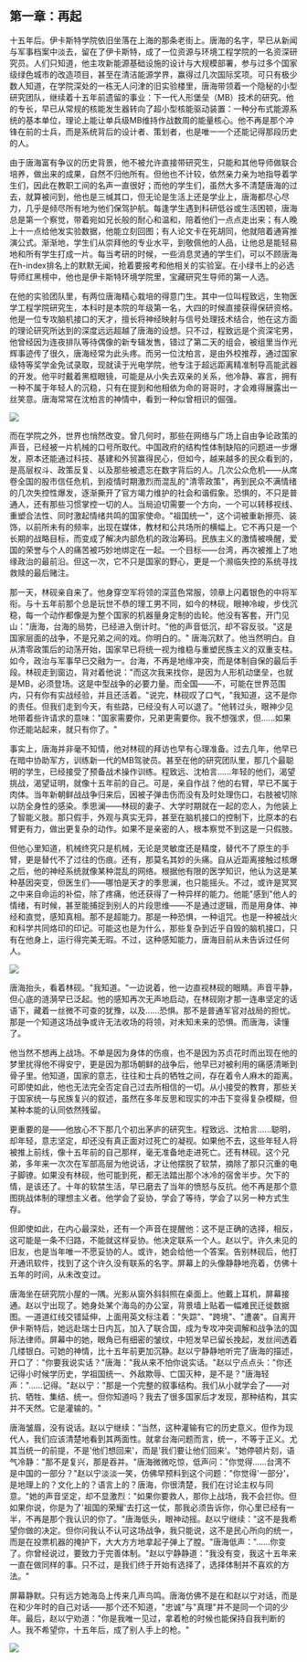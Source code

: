 ## 第一章：再起
十五年后。伊卡斯特学院依旧坐落在上海的那条老街上。唐海的名字，早已从新闻与军事档案中淡去，留在了伊卡斯特，成了一位资源与环境工程学院的一名资深研究员。人们只知道，他主攻新能源基础设施的设计与大规模部署，参与过多个国家级绿色城市的改造项目，甚至在清洁能源学界，赢得过几次国际奖项。可只有极少数人知道，在学院深处的一栋无人问津的旧实验楼里，唐海带领着一个隐秘的小型研究团队，继续着十五年前遗留的事业：下一代人形堡垒（MB）技术的研究。他的专长，早已从常规的核能发生器转向了超小型核能驱动装置：一种分布式能源系统的基本单位，理论上能让单兵级MB维持作战数周的能量核心。他不再是那个冲锋在前的士兵，而是系统背后的设计者、策划者，也是唯一一个还能记得那段历史的人。

由于唐海富有争议的历史背景，他不被允许直接带研究生，只能和其他导师做联合培养，做出来的成果，自然不归他所有。但他也不计较，依然亲力亲为地指导着学生们，因此在教职工间的名声一直很好；而他的学生们，虽然大多不清楚唐海的过去，就算被问到，他也是三缄其口，但无论是生活上还是学业上，唐海都尽心尽力，几乎是倾尽所有地为他们保驾护航。每逢学生遇到科研低谷或生活困顿，唐海总是第一个察觉，带着宛如兄长般的耐心和温和，陪着他们一点点走出来；有人晚上十一点给他发实验数据，他能立刻回图；有人论文卡在死胡同，他就陪着通宵推演公式。渐渐地，学生们从崇拜他的专业水平，到敬佩他的人品，让他总是能轻易地和所有学生打成一片。每当考研的时候，一些消息灵通的学生们，可以不顾唐海在h-index排名上的默默无闻，抢着要报考和他相关的实验室。在小绿书上的必选导师红黑榜中，他也是伊卡斯特环境学院里，宝藏研究生导师的第一人选。

在他的实验团队里，有两位唐海精心栽培的得意门生。其中一位叫程致远，生物医学工程学院研究生，本科时是本院的年级第一名，大四的时候直接获得保研资格。他是一位专攻脑机接口的天才，擅长将神经映射与信号处理技术结合，他在这方面的理论研究所达到的深度远远超越了唐海的设想。只不过，程致远是个资深宅男，他曾经因为连夜排队等待偶像的新专辑发售，错过了第二天的组会，被组里当作光辉事迹传了很久，唐海经常为此头疼。而另一位沈柏言，是由外校推荐，通过国家级特等奖学金免试录取，现就读于光电学院，他专注于超远距离精准制导高能武器的开发。他平时戴着黑框眼镜，可能是从小失去双亲的关系，他冷静、寡言，拥有一种不属于年轻人的沉稳，只有在提到和他相依为命的哥哥时，才会难得展露出一丝笑意。唐海常常在沈柏言的神情中，看到一种似曾相识的倔强。

<img src="./illustrations/1.png" />

而在学院之外，世界也悄然改变。曾几何时，那些在网络与广场上自由争论政策的声音，已经被一片机械的口号所取代。中国政府的结构性体制缺陷的问题进一步爆发，原本还能通过科技、基建和外贸赢得民心，但如今，越来越多的民众看到的，是高层权斗、政策反复、以及那些被遗忘在数字背后的人。几次公众危机——从席卷全国的股市信任危机，到疫情时期激烈而混乱的"清零政策"，再到民众不满情绪的几次失控性爆发，逐渐撕开了官方竭力维护的社会和谐假象。恐惧的，不只是普通人，还有那些习惯掌控一切的人。当局迫切需要一个方向，一个可以转移视线、重塑合法性、同时激起情绪共鸣的国家使命。"祖国统一"，这个词被重新擦亮、装饰，以前所未有的频率，出现在媒体，教材和公共场所的横幅上。它不再只是一个长期的战略目标，而变成了解决内部危机的政治筹码。民族主义的激情被唤醒，爱国的荣誉与个人的痛苦被巧妙地绑定在一起。一个目标——台湾，再次被推上了地缘政治的最前沿。但这一次，它不只是国家的野心，更是一个濒临失控的系统寻找救赎的最后赌注。

那一天，林砚亲自来了。他身穿空军将领的深蓝色常服，领章上闪着银色的中将军衔。与十五年前那个总是玩世不恭的理工男不同，如今的林砚，眼神冷峻，步伐沉稳，每一个动作都像是为整个国家的机器量身定制的齿轮。他没有客套，开门见山："唐海，台海的局势，已经进入倒计时。"他的声音低沉，却不容反驳。"这是国家层面的战争，不是兄弟之间的戏。你明白的。"
唐海沉默了。他当然明白。自从清零政策后的动荡开始，国家早已将统一视为维稳与重塑民族主义的双重支柱。如今，政治与军事早已交融为一。台海，不再是地缘冲突，而是体制自保的最后手段。林砚走到窗边，背对着他说："而这次我来找你，是因为人形机动堡垒，也就是MB，必须登场。这是中型战争的必要力量。而全国——不，可能在世界范围内，只有你有实战经验，并且还活着。"说完，林砚叹了口气，"我知道，这不是你的责任。但我们走到今天，有些路，已经没有人可以退了。"他转过头，眼神少见地带着些许请求的意味："国家需要你，兄弟更需要你。我不想强求，但......如果你还能站起来，就只有你了。"

事实上，唐海并非毫不知情，他对林砚的拜访也早有心理准备。过去几年，他早已在暗中协助军方，训练新一代的MB驾驶员。甚至在他的研究团队里，那几个最聪明的学生，已经接受了预备战术操作训练。程致远、沈柏言......年轻的他们，渴望挑战，渴望证明，就像十五年前的自己。可是，亲自作战？他的右臂，早已不属于肉体。当年新朝鲜战战争归来后，因被子弹击伤而没有及时处理伤口，右肢被切除以防全身性的感染。季思澜——林砚的妻子、大学时期就在一起的恋人，为他装上了智能义肢。那只假手，外观与真实无异，甚至在脑机接口的控制下，比原本的右臂更有力，做出更复杂的动作。如果不是亲密的人，根本察觉不到这是一只假肢。

但他心里知道，机械终究只是机械，无论是灵敏度还是精度，替代不了原生的手臂，更是替代不了过往的伤痕。还有，那莫名其妙的头痛。自从近距离接触过核爆之后，他的神经系统就像某种混乱的网络。根据他有限的医学知识，他认为这是某种基因突变，但医生们——哪怕是天才的季思澜，也只能摇头。不过，或许是冥冥之中来自命运的补偿，除了疼痛，他还获得了一种异样的能力。他能"感到"他人的情绪，有时候，甚至能捕捉到别人的片段思维——不是通过逻辑，而是用身体、神经和直觉，感知真相。那不是超能力。那是一种恐惧，一种诅咒。也是一种被战火和科学共同烙印的印记。可能这也是为什么，那些复杂到近乎自毁的脑机接口，只有在他身上，运行得完美无瑕。不过，这种感知能力，唐海目前从未告诉过任何人。

<img src="./illustrations/2.png" />

唐海抬头，看着林砚。"我知道。"一边说着，他一边直视林砚的眼睛。声音平静，但心底的涟漪早已泛起。他的感知再次无声地启动，在林砚刚才那一连串坚定的话语下，藏着一丝微不可查的犹豫，以及......恐惧。那不是普通军官对战局的担忧。那是一个知道这场战争或许无法收场的将领，对未知未来的恐惧。而唐海，读懂了。

他当然不想再上战场。不单是因为身体的伤痕，也不是因为苏贞花时而出现在他的梦里扰得他不得安宁，更是因为那场朝鲜的战争后，他早已对被利用的痛感清晰到骨子里。他知道，国家的意志，往往和士兵的牺牲之间，存在着令人麻木的距离。可即使如此，他也无法完全否定自己过去所相信的一切。从小接受的教育，那些关于国家统一与民族复兴的叙述，虽然在多年反思和现实的冲击下变得复杂模糊，但某种本能的认同依然残留。

更重要的是——他放心不下那几个初出茅庐的研究生。程致远、沈柏言......聪明，却年轻，意志坚定，却还没有真正面对过死亡的凝视。如果他不去，这些年轻人将被推上前线，像十五年前的自己那样，毫无准备地走进死亡。还有林砚。这个兄弟，多年来一次次在军部高层为他说话，才让他摆脱了软禁，摘除了那只沉重的电子脚镣。如果没有林砚，他可能到死，都无法踏出那个冰冷的宿舍半步。欠下的情，是该还了。十年的软禁生活，早已磨去了当年的愤怒与反抗。他不再是那个意图挑战体制的理想主义者。他学会了妥协，学会了等待，学会了以另一种方式生存。

但即使如此，在内心最深处，还有一个声音在提醒他：这不是正确的选择，相反，这可能是一条不归路，不能就这样妥协。他决定联系一个人。赵以宁。许久未见的旧友，也是当年唯一不愿妥协的人。或许，她会给他一个答案。告别林砚后，他打开通讯软件，找到了这个许久没有联系的名字。屏幕上的头像静静地亮着，仿佛十五年的时间，从未改变过。

唐海坐在研究院小屋的一隅。光影从窗外斜斜照在桌面上。他戴上耳机，屏幕接通。赵以宁出现了。她身处某个海岛的办公室，背景墙上贴着一幅难民迁徙数据图。一道道红线交错延伸，上面用英文标注着："失踪"、"跨境"、"遭袭"。自离开伊卡斯特后，她远赴瑞士日内瓦，加入了联合国，成为专攻冲突调解和战争法的国际法律师。屏幕中的她，眼角已有细密的皱纹，中短发早已留长挽起，发丝间透着几缕银白。可她的神情，比十五年前更加沉静。赵以宁静静地听完了唐海的描述，开口了："你要我说实话？"唐海："我从来不怕你说实话。"赵以宁点点头："你还记得小时候学历史，学祖国统一、外敌欺辱、亡国灭种，是不是？"唐海轻声："......记得。"赵以宁："那是一个完整的叙事结构。我们从小就学会了——对抗、牺牲、集结、统一。但你知道吗？我去了很多国家后才发现，那种结构，其实并不天然。它是灌输的。"

唐海皱眉，没有说话。赵以宁继续："当然，这种灌输有它的历史意义。但作为现代人，我们应该清楚地看到其两面性。就拿台海问题而言，统一，不等于正义。尤其当统一的前提，不是'他们想回来'，而是'我们要让他们回来'。"她停顿片刻，语气冷静："那不是复兴，那是吞并。"唐海微微吃惊，低声问："你觉得......台湾不是中国的一部分？"赵以宁淡淡一笑，仿佛早预料到这个问题："你觉得'一部分'，是地理上的？文化上的？语言上的？唐海，你很清楚，我们在讨论主权与同意。"她的声音坚定，却不显激烈："如果你要救人，那你上战场，我不会拦你。但如果你说，你是为了'祖国的荣耀'去打这一仗，那我必须告诉你，你心里已经有一半，不再是那个我认识的你了。"唐海低头，眼神动摇。赵以宁继续："这不是我希望你做的决定。但你问我认不认可这场战争，我只能说，这不是民心所向的统一，而是在投票机器的掩护下，大大方方地拿起子弹上了膛。"唐海低声："......你变了。你曾经说过，要致力于完善体制。"赵以宁静静道："我没有变，我这十五年来一直在做同样的事。只不过，是我们终于开始有选择了，选择体制并不喜欢的方法。"

屏幕静默。只有远方她海岛上传来几声鸟鸣。唐海仿佛不是在和赵以宁对话，而是在和少年时的自己对话——那个还不知道，"忠诚"与"真理"并不是同一个词的少年。最后，赵以宁劝道："你是我唯一见过，拿着枪的时候也能保持自我判断的人。我不希望你，十五年后，成了别人手上的枪。"

<img src="./illustrations/3.png" />